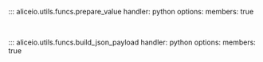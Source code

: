 ::: aliceio.utils.funcs.prepare_value
    handler: python
    options:
      members: true

<br/>

::: aliceio.utils.funcs.build_json_payload
    handler: python
    options:
      members: true

